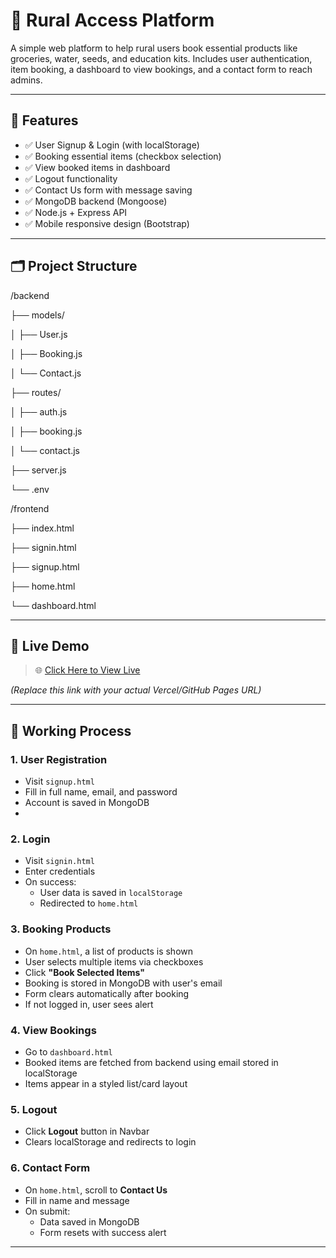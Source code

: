 # 🌾 Rural Access Platform

A simple web platform to help rural users book essential products like groceries, water, seeds, and education kits. Includes user authentication, item booking, a dashboard to view bookings, and a contact form to reach admins.

---

## 🔧 Features

- ✅ User Signup & Login (with localStorage)
- ✅ Booking essential items (checkbox selection)
- ✅ View booked items in dashboard
- ✅ Logout functionality
- ✅ Contact Us form with message saving
- ✅ MongoDB backend (Mongoose)
- ✅ Node.js + Express API
- ✅ Mobile responsive design (Bootstrap)

---

## 🗂️ Project Structure

/backend

├── models/

│ ├── User.js

│ ├── Booking.js

│ └── Contact.js

├── routes/

│ ├── auth.js

│ ├── booking.js

│ └── contact.js

├── server.js

└── .env

/frontend

├── index.html

├── signin.html

├── signup.html

├── home.html

└── dashboard.html

---

## 🔗 Live Demo

> 🌐 [Click Here to View Live]()

_(Replace this link with your actual Vercel/GitHub Pages URL)_

---

## 🎯 Working Process

### 1. User Registration
- Visit `signup.html`
- Fill in full name, email, and password
- Account is saved in MongoDB
- 

### 2. Login
- Visit `signin.html`
- Enter credentials
- On success:
  - User data is saved in `localStorage`
  - Redirected to `home.html`

### 3. Booking Products
- On `home.html`, a list of products is shown
- User selects multiple items via checkboxes
- Click **"Book Selected Items"**
- Booking is stored in MongoDB with user's email
- Form clears automatically after booking
- If not logged in, user sees alert

### 4. View Bookings
- Go to `dashboard.html`
- Booked items are fetched from backend using email stored in localStorage
- Items appear in a styled list/card layout

### 5. Logout
- Click **Logout** button in Navbar
- Clears localStorage and redirects to login

### 6. Contact Form
- On `home.html`, scroll to **Contact Us**
- Fill in name and message
- On submit:
  - Data saved in MongoDB
  - Form resets with success alert

----
